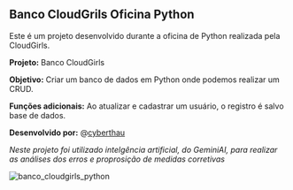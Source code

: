 ## Banco CloudGrils Oficina Python

Este é um projeto desenvolvido durante a oficina de Python realizada pela CloudGirls.

**Projeto:** Banco CloudGirls  

**Objetivo:** Criar um banco de dados em Python onde podemos realizar um CRUD.  

**Funções adicionais:** Ao atualizar e cadastrar um usuário, o registro é salvo base de dados. 


**Desenvolvido por:** @[cyberthau](https://github.com/cyberthau)

*Neste projeto foi utilizado intelgência artificial, do GeminiAI, para realizar as análises dos erros e proprosição de medidas corretivas* 



![banco_cloudgirls_python](https://github.com/user-attachments/assets/8ce94772-1059-4ac2-a2de-350509d4a67b)
